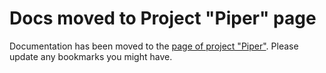 # Docs moved to Project "Piper" page

Documentation has been moved to the [page of project "Piper"](https://sap.github.io/jenkins-library/).
Please update any bookmarks you might have.
